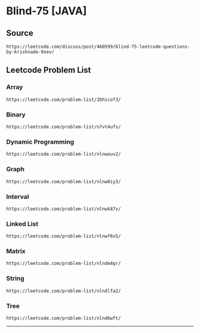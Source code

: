 # Blind-75 [JAVA]

## Source
```
https://leetcode.com/discuss/post/460599/blind-75-leetcode-questions-by-krishnade-9xev/
```
## Leetcode Problem List
### Array
```console
https://leetcode.com/problem-list/2bhicof3/
```
### Binary
```console
https://leetcode.com/problem-list/n7vt4ufs/
```
### Dynamic Programming
```console
https://leetcode.com/problem-list/nlnweuv2/
```
### Graph
```console
https://leetcode.com/problem-list/nlnw0iy3/
```
### Interval
```console
https://leetcode.com/problem-list/nlnwk87v/
```
### Linked List
```console
https://leetcode.com/problem-list/nlnwf6x5/
```
### Matrix
```console
https://leetcode.com/problem-list/nlndm4qr/
```
### String
```console
https://leetcode.com/problem-list/nlndlfa2/
```
### Tree
```console
https://leetcode.com/problem-list/nlnd6wft/
```
<hr>